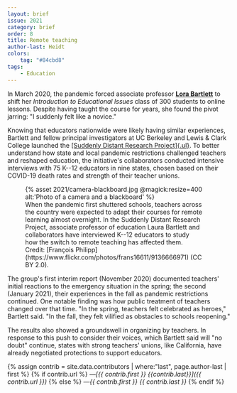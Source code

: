 ```yaml
---
layout: brief
issue: 2021
category: brief
order: 8
title: Remote teaching
author-last: Heidt
colors:
    tag: "#84cbd8"
tags:
    - Education
---
```


In March 2020, the pandemic forced associate professor [**Lora Bartlett**](https://education.ucsc.edu/people/faculty.php?uid=lorab) to shift her *Introduction to Educational Issues* class of 300 students to online lessons. Despite having taught the course for years, she found the pivot jarring: "I suddenly felt like a novice."

Knowing that educators nationwide were likely having similar experiences, Bartlett and fellow principal investigators at UC Berkeley and Lewis & Clark College launched the [[Suddenly Distant Research Project]{.ul}](https://sites.google.com/ucsc.edu/suddenlydistant/home). To better understand how state and local pandemic restrictions challenged teachers and reshaped education, the initiative's collaborators conducted intensive interviews with 75 K--12 educators in nine states, chosen based on their COVID-19 death rates and strength of their teacher unions.

<figure style="width:400px">
  {% asset 2021/camera-blackboard.jpg @magick:resize=400 alt:'Photo of a camera and a blackboard' %}<figcaption markdown="span">When the pandemic first shuttered schools, teachers across the country were expected to adapt their courses for remote learning almost overnight. In the Suddenly Distant Research Project, associate professor of education Laura Bartlett and collaborators have interviewed K--12 educators to study how the switch to remote teaching has affected them. Credit: [François Philipp](https://www.flickr.com/photos/frans16611/9136666971) (CC BY 2.0).</figcaption>
</figure>

The group's first interim report (November 2020) documented teachers' initial reactions to the emergency situation in the spring; the second (January 2021), their experiences in the fall as pandemic restrictions continued. One notable finding was how public treatment of teachers changed over that time. "In the spring, teachers felt celebrated as heroes," Bartlett said. "In the fall, they felt vilified as obstacles to schools reopening."

The results also showed a groundswell in organizing by teachers. In response to this push to consider their voices, which Bartlett said will "no doubt" continue, states with strong teachers' unions, like California, have already negotiated protections to support educators.

{% assign contrib = site.data.contributors | where:"last", page.author-last | first %}
{% if contrib.url %}
*&mdash;[{{ contrib.first }} {{contrib.last}}]({{ contrib.url }})*
{% else %}
*&mdash;{{ contrib.first }} {{ contrib.last }}*
{% endif %}
